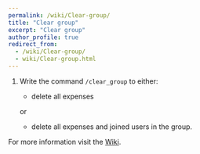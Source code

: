 ```yaml
---
permalink: /wiki/Clear-group/
title: "Clear group"
excerpt: "Clear group"
author_profile: true
redirect_from: 
  - /wiki/Clear-group/
  - wiki/Clear-group.html
---
```


1. Write the command `/clear_group` to either:
	* delete all expenses
	
	or
	* delete all expenses and joined users in the group.


For more information visit the [Wiki](..).